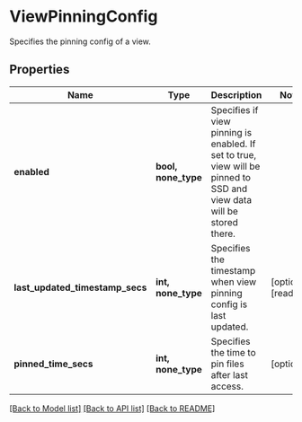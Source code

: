 # ViewPinningConfig

Specifies the pinning config of a view.

## Properties
Name | Type | Description | Notes
------------ | ------------- | ------------- | -------------
**enabled** | **bool, none_type** | Specifies if view pinning is enabled. If set to true, view will be pinned to SSD and view data will be stored there. | 
**last_updated_timestamp_secs** | **int, none_type** | Specifies the timestamp when view pinning config is last updated. | [optional] [readonly] 
**pinned_time_secs** | **int, none_type** | Specifies the time to pin files after last access. | [optional] 

[[Back to Model list]](../README.md#documentation-for-models) [[Back to API list]](../README.md#documentation-for-api-endpoints) [[Back to README]](../README.md)


